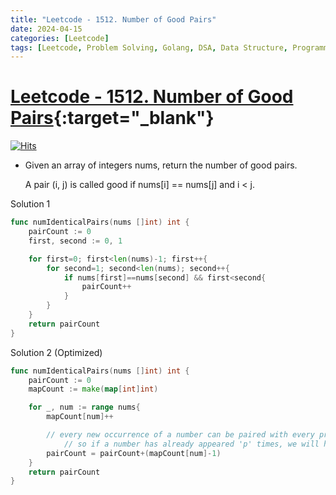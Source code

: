 ```yaml
---
title: "Leetcode - 1512. Number of Good Pairs"
date: 2024-04-15
categories: [Leetcode]
tags: [Leetcode, Problem Solving, Golang, DSA, Data Structure, Programming, Algorithm, Array, Hash Table, Math, Counting]
---
```



# [Leetcode - 1512. Number of Good Pairs](https://leetcode.com/problems/number-of-good-pairs/description/){:target="_blank"}
[![Hits](https://hits.sh/mokhlesurr031.github.io/posts/leetcode-number-of-good-pairs.svg)](https://hits.sh/mokhlesurr031.github.io/posts/leetcode-number-of-good-pairs/)


- Given an array of integers nums, return the number of good pairs.

  A pair (i, j) is called good if nums[i] == nums[j] and i < j.


Solution 1

```go
func numIdenticalPairs(nums []int) int {
    pairCount := 0
	first, second := 0, 1

	for first=0; first<len(nums)-1; first++{
		for second=1; second<len(nums); second++{
			if nums[first]==nums[second] && first<second{
				pairCount++
			}
		}
	}
	return pairCount
}
```

Solution 2 (Optimized)

```go
func numIdenticalPairs(nums []int) int {
    pairCount := 0
	mapCount := make(map[int]int)

    for _, num := range nums{
        mapCount[num]++

        // every new occurrence of a number can be paired with every previous occurrence
		    // so if a number has already appeared 'p' times, we will have 'p-1' new pairs
        pairCount = pairCount+(mapCount[num]-1)
    }
	return pairCount
}
```

